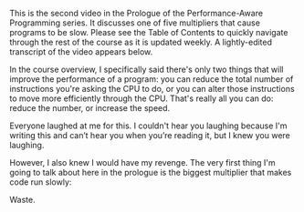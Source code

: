 This is the second video in the Prologue of the Performance-Aware Programming series. It discusses one of five multipliers that cause programs to be slow. Please see the Table of Contents to quickly navigate through the rest of the course as it is updated weekly. A lightly-edited transcript of the video appears below.

In the course overview, I specifically said there's only two things that will improve the performance of a program: you can reduce the total number of instructions you're asking the CPU to do, or you can alter those instructions to move more efficiently through the CPU. That's really all you can do: reduce the number, or increase the speed.

Everyone laughed at me for this. I couldn't hear you laughing because I'm writing this and can’t hear you when you’re reading it, but I knew you were laughing.

However, I also knew I would have my revenge. The very first thing I'm going to talk about here in the prologue is the biggest multiplier that makes code run slowly:

Waste.
